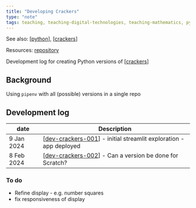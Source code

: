 ```yaml
---
title: "Developing Crackers"
type: "note"
tags: teaching, teaching-digital-technologies, teaching-mathematics, python
---
```


See also: [[python]], [[crackers]]

Resources: [repository](https://github.com/djplaner/crackers)

Development log for creating Python versions of [[crackers]]

## Background

Using `pipenv` with all (possible) versions in a single repo

## Development log

| date | Description |
| --- | --- |
| 9 Jan 2024 | [[dev-crackers-001]] - initial streamlit exploration - app deployed |
| 8 Feb 2024 | [[dev-crackers-002]] - Can a version be done for Scratch? |

### To do

- Refine display - e.g. number squares
- fix responsiveness of display

[//begin]: # "Autogenerated link references for markdown compatibility"
[python]: python "Python"
[crackers]: ../Teaching/Mathematics/crackers "Crackers"
[dev-crackers-001]: dev-crackers-001 "Crackers - dev log 1"
[dev-crackers-002]: dev-crackers-002 "Developing Crackers - log 2 - Scratch"
[//end]: # "Autogenerated link references"